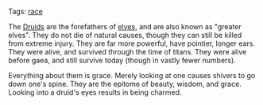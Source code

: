 Tags: [race](Races)

The [Druids](Druids) are the forefathers of [elves](Elves), and are also known as "greater elves". They do not die of natural causes, though they can still be killed from extreme injury. They are far more powerful, have pointier, longer ears. They were alive, and survived through the time of titans. They were alive before gaea, and still survive today (though in vastly fewer numbers).

Everything about them is grace. Merely looking at one causes shivers to go down one's spine. They are the epitome of beauty, wisdom, and grace. Looking into a druid's eyes results in being charmed.
